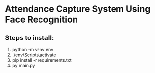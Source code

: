 # Attendance Capture System Using Face Recognition

## Steps to install:

1. python -m venv env
2. .\env\Scripts\activate
3. pip install -r requirements.txt
4. py main.py
